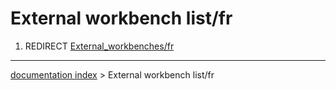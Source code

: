 # External workbench list/fr
1.  REDIRECT [External\_workbenches/fr](External_workbenches/fr.md)

---
[documentation index](../README.md) > External workbench list/fr
